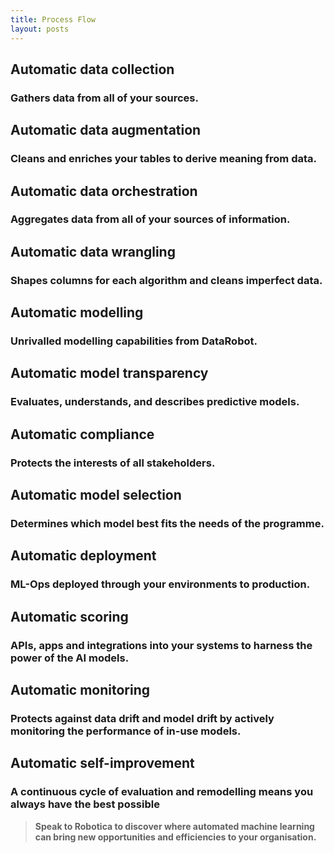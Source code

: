 ```yaml
---
title: Process Flow
layout: posts
---
```



## Automatic data collection
### Gathers data from all of your sources.


## Automatic data augmentation
### Cleans and enriches your tables to derive meaning from data.


## Automatic data orchestration
### Aggregates data from all of your sources of information.


## Automatic data wrangling
### Shapes columns for each algorithm and cleans imperfect data.


## Automatic modelling
### Unrivalled modelling capabilities from DataRobot.


## Automatic model transparency
### Evaluates, understands, and describes predictive models.


## Automatic compliance
### Protects the interests of all stakeholders.


## Automatic model selection
### Determines which model best fits the needs of the programme.


## Automatic deployment
### ML-Ops deployed through your environments to production.


## Automatic scoring
### APIs, apps and integrations into your systems to harness the power of the AI models.


## Automatic monitoring
### Protects against data drift and model drift by actively monitoring the performance of in-use models.


## Automatic self-improvement
### A continuous cycle of evaluation and remodelling means you always have the best possible


>**Speak to Robotica to discover where automated machine learning can bring new opportunities and efficiencies to your organisation.**
